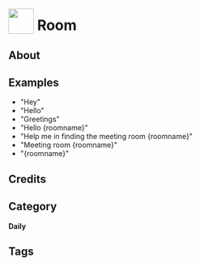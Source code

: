 # <img src="https://raw.githack.com/FortAwesome/Font-Awesome/master/svgs/solid/ad.svg" card_color="#22A7F0" width="50" height="50" style="vertical-align:bottom"/> Room


## About


## Examples
* "Hey"
* "Hello"
* "Greetings"
* "Hello {roomname}"
* "Help me in finding the meeting room {roomname}"
* "Meeting room {roomname}"
* "{roomname}"

## Credits


## Category
**Daily**

## Tags


